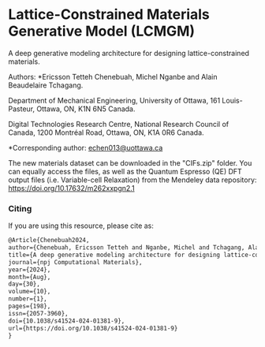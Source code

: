 # Lattice-Constrained Materials Generative Model (LCMGM)

A deep generative modeling architecture for designing lattice-constrained materials.

Authors: *Ericsson Tetteh Chenebuah, Michel Nganbe and Alain Beaudelaire Tchagang.

Department of Mechanical Engineering, University of Ottawa, 161 Louis-Pasteur, Ottawa, ON, K1N 6N5 Canada.

Digital Technologies Research Centre, National Research Council of Canada, 1200 Montréal Road, Ottawa, ON, K1A 0R6 Canada.

*Corresponding author: echen013@uottawa.ca

The new materials dataset can be downloaded in the "CIFs.zip" folder. You can equally access the files, as well as the Quantum Espresso (QE) DFT output files (i.e. Variable-cell Relaxation) from the Mendeley data repository: https://doi.org/10.17632/m262xxpgn2.1

### Citing

If you are using this resource, please cite as:
```latex
﻿@Article{Chenebuah2024,
author={Chenebuah, Ericsson Tetteh and Nganbe, Michel and Tchagang, Alain Beaudelaire},
title={A deep generative modeling architecture for designing lattice-constrained perovskite materials},
journal={npj Computational Materials},
year={2024},
month={Aug},
day={30},
volume={10},
number={1},
pages={198},
issn={2057-3960},
doi={10.1038/s41524-024-01381-9},
url={https://doi.org/10.1038/s41524-024-01381-9}
}
```
